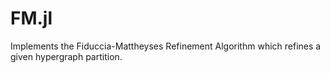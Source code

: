 # FM.jl
Implements the Fiduccia-Mattheyses Refinement Algorithm which refines a given hypergraph partition. 

